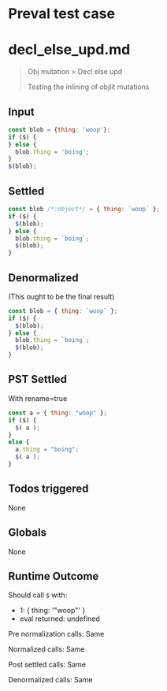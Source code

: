 # Preval test case

# decl_else_upd.md

> Obj mutation > Decl else upd
>
> Testing the inlining of objlit mutations

## Input

`````js filename=intro
const blob = {thing: 'woop'};
if ($) {
} else {
  blob.thing = 'boing';
}
$(blob);
`````


## Settled


`````js filename=intro
const blob /*:object*/ = { thing: `woop` };
if ($) {
  $(blob);
} else {
  blob.thing = `boing`;
  $(blob);
}
`````


## Denormalized
(This ought to be the final result)

`````js filename=intro
const blob = { thing: `woop` };
if ($) {
  $(blob);
} else {
  blob.thing = `boing`;
  $(blob);
}
`````


## PST Settled
With rename=true

`````js filename=intro
const a = { thing: "woop" };
if ($) {
  $( a );
}
else {
  a.thing = "boing";
  $( a );
}
`````


## Todos triggered


None


## Globals


None


## Runtime Outcome


Should call `$` with:
 - 1: { thing: '"woop"' }
 - eval returned: undefined

Pre normalization calls: Same

Normalized calls: Same

Post settled calls: Same

Denormalized calls: Same
